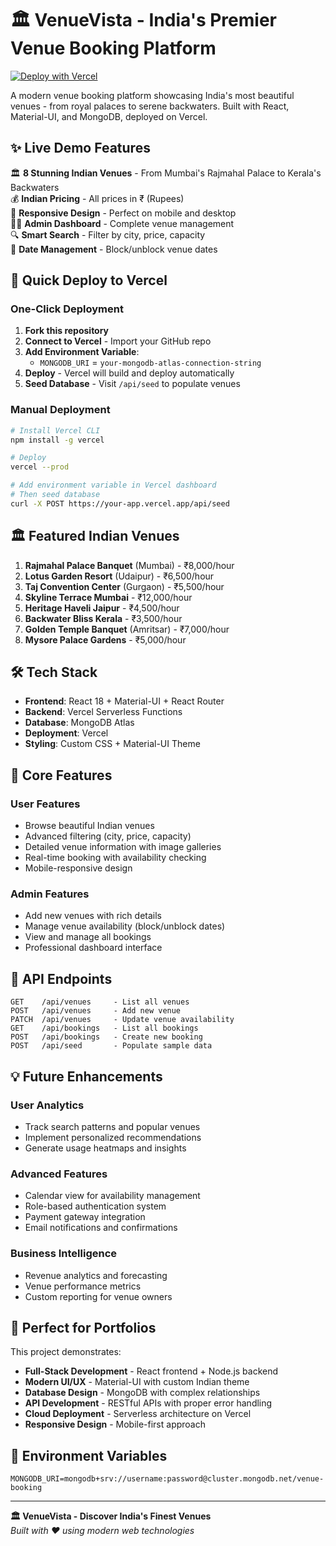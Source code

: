 # 🏛️ VenueVista - India's Premier Venue Booking Platform

[![Deploy with Vercel](https://vercel.com/button)](https://vercel.com/new/clone?repository-url=https://github.com/yourusername/venuevista-india)

A modern venue booking platform showcasing India's most beautiful venues - from royal palaces to serene backwaters. Built with React, Material-UI, and MongoDB, deployed on Vercel.

## ✨ Live Demo Features

🏛️ **8 Stunning Indian Venues** - From Mumbai's Rajmahal Palace to Kerala's Backwaters  
💰 **Indian Pricing** - All prices in ₹ (Rupees)  
📱 **Responsive Design** - Perfect on mobile and desktop  
👨‍💼 **Admin Dashboard** - Complete venue management  
🔍 **Smart Search** - Filter by city, price, capacity  
📅 **Date Management** - Block/unblock venue dates  

## 🚀 Quick Deploy to Vercel

### One-Click Deployment
1. **Fork this repository**
2. **Connect to Vercel** - Import your GitHub repo
3. **Add Environment Variable**:
   - `MONGODB_URI` = `your-mongodb-atlas-connection-string`
4. **Deploy** - Vercel will build and deploy automatically
5. **Seed Database** - Visit `/api/seed` to populate venues

### Manual Deployment
```bash
# Install Vercel CLI
npm install -g vercel

# Deploy
vercel --prod

# Add environment variable in Vercel dashboard
# Then seed database
curl -X POST https://your-app.vercel.app/api/seed
```

## 🏛️ Featured Indian Venues

1. **Rajmahal Palace Banquet** (Mumbai) - ₹8,000/hour
2. **Lotus Garden Resort** (Udaipur) - ₹6,500/hour  
3. **Taj Convention Center** (Gurgaon) - ₹5,500/hour
4. **Skyline Terrace Mumbai** - ₹12,000/hour
5. **Heritage Haveli Jaipur** - ₹4,500/hour
6. **Backwater Bliss Kerala** - ₹3,500/hour
7. **Golden Temple Banquet** (Amritsar) - ₹7,000/hour
8. **Mysore Palace Gardens** - ₹5,000/hour

## 🛠️ Tech Stack

- **Frontend**: React 18 + Material-UI + React Router
- **Backend**: Vercel Serverless Functions
- **Database**: MongoDB Atlas
- **Deployment**: Vercel
- **Styling**: Custom CSS + Material-UI Theme

## 📱 Core Features

### User Features
- Browse beautiful Indian venues
- Advanced filtering (city, price, capacity)
- Detailed venue information with image galleries
- Real-time booking with availability checking
- Mobile-responsive design

### Admin Features  
- Add new venues with rich details
- Manage venue availability (block/unblock dates)
- View and manage all bookings
- Professional dashboard interface

## 🔌 API Endpoints

```
GET    /api/venues     - List all venues
POST   /api/venues     - Add new venue
PATCH  /api/venues     - Update venue availability
GET    /api/bookings   - List all bookings  
POST   /api/bookings   - Create new booking
POST   /api/seed       - Populate sample data
```

## 💡 Future Enhancements

### User Analytics
- Track search patterns and popular venues
- Implement personalized recommendations
- Generate usage heatmaps and insights

### Advanced Features
- Calendar view for availability management
- Role-based authentication system
- Payment gateway integration
- Email notifications and confirmations

### Business Intelligence
- Revenue analytics and forecasting
- Venue performance metrics
- Custom reporting for venue owners

## 🎯 Perfect for Portfolios

This project demonstrates:
- **Full-Stack Development** - React frontend + Node.js backend
- **Modern UI/UX** - Material-UI with custom Indian theme
- **Database Design** - MongoDB with complex relationships
- **API Development** - RESTful APIs with proper error handling
- **Cloud Deployment** - Serverless architecture on Vercel
- **Responsive Design** - Mobile-first approach

## 📝 Environment Variables

```env
MONGODB_URI=mongodb+srv://username:password@cluster.mongodb.net/venue-booking
```

---

**🏛️ VenueVista - Discover India's Finest Venues**  
*Built with ❤️ using modern web technologies*